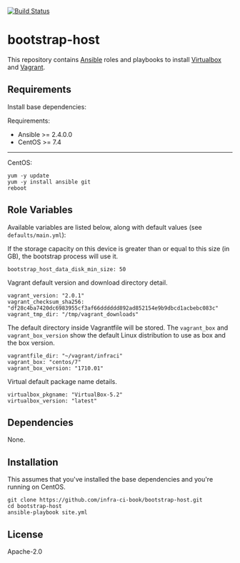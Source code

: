 [![Build Status](https://travis-ci.org/infra-ci-book/bootstrap-host.svg?branch=master)](https://travis-ci.org/infra-ci-book/bootstrap-host)

# bootstrap-host
This repository contains [Ansible](https://www.ansible.com/) roles and
playbooks to install [Virtualbox](https://www.virtualbox.org/) and
[Vagrant](https://www.vagrantup.com/).

## Requirements

Install base dependencies:

Requirements:

- Ansible >= 2.4.0.0
- CentOS >= 7.4

----

CentOS:

```
yum -y update
yum -y install ansible git
reboot
```

## Role Variables

Available variables are listed below, along with default values (see `defaults/main.yml`):

If the storage capacity on this device is greater than or equal to this
size (in GB), the bootstrap process will use it.

```
bootstrap_host_data_disk_min_size: 50
```

Vagrant default version and download directory detail.

```
vagrant_version: "2.0.1"
vagrant_checksum_sha256: "df28c4ba7420dc6983955cf3af66dddddd892ad852154e9b9dbcd1acbebc083c"
vagrant_tmp_dir: "/tmp/vagrant_downloads"
```

The default directory inside Vagrantfile will be stored.
The `vagrant_box` and `vagrant_box_version` show the default Linux distribution
to use as box and the box version.

```
vagrantfile_dir: "~/vagrant/infraci"
vagrant_box: "centos/7"
vagrant_box_version: "1710.01"
```

Virtual default package name details.

```
virtualbox_pkgname: "VirtualBox-5.2"
virtualbox_version: "latest"
```

## Dependencies

None.

## Installation

This assumes that you've installed the base dependencies and you're running on
CentOS.

```
git clone https://github.com/infra-ci-book/bootstrap-host.git
cd bootstrap-host
ansible-playbook site.yml
```

## License

Apache-2.0


